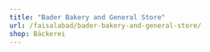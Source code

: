 ```yaml
---
title: "Bader Bakery and General Store"
url: /faisalabad/bader-bakery-and-general-store/
shop: Bäckerei
---
```

